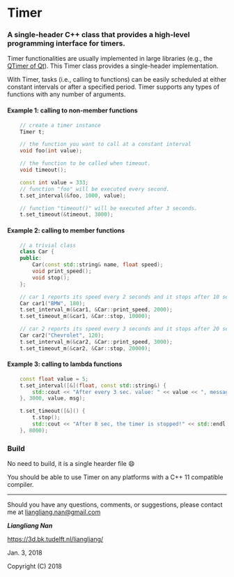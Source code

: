 # Timer

### A single-header C++ class that provides a high-level programming interface for timers.

Timer functionalities are usually implemented in large libraries (e.g., the 
[QTimer of Qt](http://doc.qt.io/archives/qt-5.5/qtimer.html)). 
This Timer class provides a single-header implementation.

With Timer, tasks (i.e., calling to functions) can be easily scheduled at either 
constant intervals or after a specified period. Timer supports any types of 
functions with any number of arguments.


#### Example 1: calling to non-member functions
```c++
    // create a timer instance
    Timer t;

    // the function you want to call at a constant interval
    void foo(int value);

    // the function to be called when timeout.
    void timeout();

    const int value = 333;
    // function "foo" will be executed every second.
    t.set_interval(&foo, 1000, value);

    // function "timeout()" will be executed after 3 seconds.
    t.set_timeout(&timeout, 3000);
```

#### Example 2: calling to member functions
```c++
    // a trivial class
    class Car {
    public:
        Car(const std::string& name, float speed);
        void print_speed();
        void stop();
    };

    // car 1 reports its speed every 2 seconds and it stops after 10 seconds
    Car car1("BMW", 180);
    t.set_interval_m(&car1, &Car::print_speed, 2000);
    t.set_timeout_m(&car1, &Car::stop, 10000);

    // car 2 reports its speed every 3 seconds and it stops after 20 seconds
    Car car2("Chevrolet", 120);
    t.set_interval_m(&car2, &Car::print_speed, 3000);
    t.set_timeout_m(&car2, &Car::stop, 20000);
```


#### Example 3: calling to lambda functions
```c++
    const float value = 5;
    t.set_interval([&](float, const std::string&) {
        std::cout << "After every 3 sec. value: " << value << ", message: " << msg << std::endl;
    }, 3000, value, msg);

    t.set_timeout([&]() {
        t.stop();
        std::cout << "After 8 sec, the timer is stopped!" << std::endl;
    }, 8000);
```

### Build

No need to build, it is a single hearder file :smile:
 
You should be able to use Timer on any platforms with a C++ 11 compatible compiler.

---

Should you have any questions, comments, or suggestions, please contact me at liangliang.nan@gmail.com

**_Liangliang Nan_**

https://3d.bk.tudelft.nl/liangliang/

Jan. 3, 2018

Copyright (C) 2018

